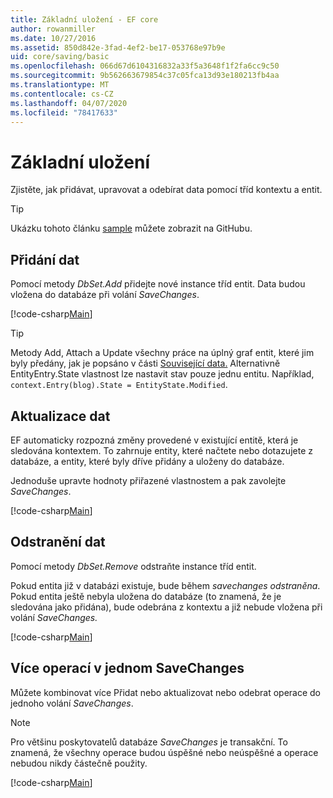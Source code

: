 ```yaml
---
title: Základní uložení - EF core
author: rowanmiller
ms.date: 10/27/2016
ms.assetid: 850d842e-3fad-4ef2-be17-053768e97b9e
uid: core/saving/basic
ms.openlocfilehash: 066d67d6104316832a33f5a3648f1f2fa6cc9c50
ms.sourcegitcommit: 9b562663679854c37c05fca13d93e180213fb4aa
ms.translationtype: MT
ms.contentlocale: cs-CZ
ms.lasthandoff: 04/07/2020
ms.locfileid: "78417633"
---
```

# <a name="basic-save"></a>Základní uložení

Zjistěte, jak přidávat, upravovat a odebírat data pomocí tříd kontextu a entit.

> [!TIP]  
> Ukázku tohoto článku [sample](https://github.com/dotnet/EntityFramework.Docs/tree/master/samples/core/Saving/Basics/) můžete zobrazit na GitHubu.

## <a name="adding-data"></a>Přidání dat

Pomocí metody *DbSet.Add* přidejte nové instance tříd entit. Data budou vložena do databáze při volání *SaveChanges*.

[!code-csharp[Main](../../../samples/core/Saving/Basics/Sample.cs#Add)]

> [!TIP]  
> Metody Add, Attach a Update všechny práce na úplný graf entit, které jim byly předány, jak je popsáno v části [Související data.](related-data.md) Alternativně EntityEntry.State vlastnost lze nastavit stav pouze jednu entitu. Například, `context.Entry(blog).State = EntityState.Modified`.

## <a name="updating-data"></a>Aktualizace dat

EF automaticky rozpozná změny provedené v existující entitě, která je sledována kontextem. To zahrnuje entity, které načtete nebo dotazujete z databáze, a entity, které byly dříve přidány a uloženy do databáze.

Jednoduše upravte hodnoty přiřazené vlastnostem a pak zavolejte *SaveChanges*.

[!code-csharp[Main](../../../samples/core/Saving/Basics/Sample.cs#Update)]

## <a name="deleting-data"></a>Odstranění dat

Pomocí metody *DbSet.Remove* odstraňte instance tříd entit.

Pokud entita již v databázi existuje, bude během *savechanges odstraněna*. Pokud entita ještě nebyla uložena do databáze (to znamená, že je sledována jako přidána), bude odebrána z kontextu a již nebude vložena při volání *SaveChanges.*

[!code-csharp[Main](../../../samples/core/Saving/Basics/Sample.cs#Remove)]

## <a name="multiple-operations-in-a-single-savechanges"></a>Více operací v jednom SaveChanges

Můžete kombinovat více Přidat nebo aktualizovat nebo odebrat operace do jednoho volání *SaveChanges*.

> [!NOTE]  
> Pro většinu poskytovatelů databáze *SaveChanges* je transakční. To znamená, že všechny operace budou úspěšné nebo neúspěšné a operace nebudou nikdy částečně použity.

[!code-csharp[Main](../../../samples/core/Saving/Basics/Sample.cs#MultipleOperations)]
